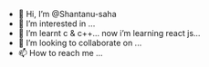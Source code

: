 - 👋 Hi, I’m @Shantanu-saha
- 👀 I’m interested in ...
- 🌱 I’m learnt c & c++...
now i’m learning react js...
- 💞️ I’m looking to collaborate on ...
- 📫 How to reach me ...

<!---
Shantanu-saha/Shantanu-saha is a ✨ special ✨ repository because its `README.md` (this file) appears on your GitHub profile.
You can click the Preview link to take a look at your changes.

--->
